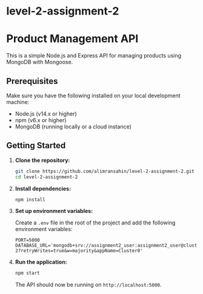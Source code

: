 # level-2-assignment-2

# Product Management API

This is a simple Node.js and Express API for managing products using MongoDB with Mongoose.

## Prerequisites

Make sure you have the following installed on your local development machine:

- Node.js (v14.x or higher)
- npm (v6.x or higher)
- MongoDB (running locally or a cloud instance)

## Getting Started

1. **Clone the repository:**

   ```bash
   git clone https://github.com/alimransahin/level-2-assignment-2.git
   cd level-2-assignment-2
   ```

2. **Install dependencies:**

   ```bash
   npm install
   ```

3. **Set up environment variables:**

   Create a `.env` file in the root of the project and add the following environment variables:

   ```env
   PORT=5000
   DATABASE_URL='mongodb+srv://assignment2_user:assignment2_user@cluster0.vgokw2y.mongodb.net/assignment-2?retryWrites=true&w=majority&appName=Cluster0'
   ```

4. **Run the application:**

   ```bash
   npm start
   ```

   The API should now be running on `http://localhost:5000`.
